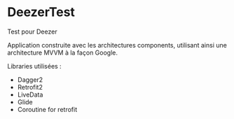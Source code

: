 # DeezerTest
Test pour Deezer

Application construite avec les architectures components, utilisant ainsi une architecture MVVM à la façon Google.

Libraries utilisées :

- Dagger2 
- Retrofit2
- LiveData
- Glide
- Coroutine for retrofit

 


